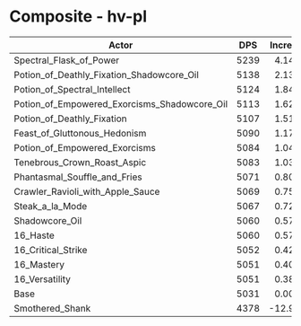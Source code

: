 # Composite - hv-pl
| Actor | DPS | Increase |
|---|:---:|:---:|
|Spectral_Flask_of_Power|5239|4.14%|
|Potion_of_Deathly_Fixation_Shadowcore_Oil|5138|2.13%|
|Potion_of_Spectral_Intellect|5124|1.84%|
|Potion_of_Empowered_Exorcisms_Shadowcore_Oil|5113|1.62%|
|Potion_of_Deathly_Fixation|5107|1.51%|
|Feast_of_Gluttonous_Hedonism|5090|1.17%|
|Potion_of_Empowered_Exorcisms|5084|1.04%|
|Tenebrous_Crown_Roast_Aspic|5083|1.03%|
|Phantasmal_Souffle_and_Fries|5071|0.80%|
|Crawler_Ravioli_with_Apple_Sauce|5069|0.75%|
|Steak_a_la_Mode|5067|0.72%|
|Shadowcore_Oil|5060|0.57%|
|16_Haste|5060|0.57%|
|16_Critical_Strike|5052|0.42%|
|16_Mastery|5051|0.40%|
|16_Versatility|5051|0.38%|
|Base|5031|0.00%|
|Smothered_Shank|4378|-12.98%|
